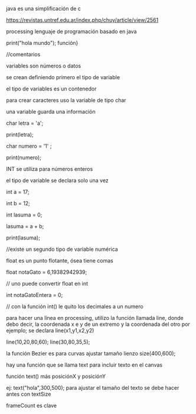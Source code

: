 java es una simplificación de c

<https://revistas.untref.edu.ar/index.php/chuy/article/view/2561>

processing lenguaje de programación basado en java

print("hola mundo");
función}

//comentarios

variables son números o datos

se crean definiendo primero el tipo de variable 

el tipo de variables es un contenedor 

para crear caracteres uso la variable de tipo char 

una variable guarda una información 


char letra = 'a';

print(letra);

char numero = '1' ;

print(numero);

INT se utiliza para números enteros

el tipo de variable se declara solo una vez

int a = 17;

int b = 12;

int lasuma = 0;

lasuma = a + b;

print(lasuma);

//existe un segundo tipo de variable numérica

float es un punto flotante, ósea tiene comas 

float notaGato = 6,19382942939;

 // uno puede convertir float en int 
 
int notaGatoEntera = 0;

// con la función int() le quito los decimales a un numero

para hacer una línea en processing, utilizo la función llamada line, donde debo decir, la coordenada x e y de un extremo y la coordenada del otro por ejemplo; se declara line(x1,y1,x2,y2)

line(10,20,80,60);
line(30,80,35,5);

la función Bezier es para curvas 
ajustar tamaño lienzo size(400,600);

hay una función que se llama text para incluir texto en el canvas

función text() más posiciónX y posiciónY

ej: text("hola",300,500);
para ajustar el tamaño del texto se debe hacer antes con textSize

frameCount es clave
